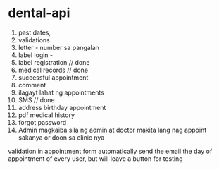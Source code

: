 # dental-api

1. past dates,
2. validations
3. letter - number sa pangalan
4. label login -
5. label registration // done
6. medical records // done
7. successful appointment
8. comment
9. ilagayt lahat ng appointments
10. SMS // done
11. address birthday appointment
12. pdf medical history
13. forgot password
14. Admin magkaiba sila ng admin at doctor makita lang nag appoint sakanya or doon sa clinic nya

validation in appointment form
automatically send the email the day of appointment of every user, but will leave a button for testing
